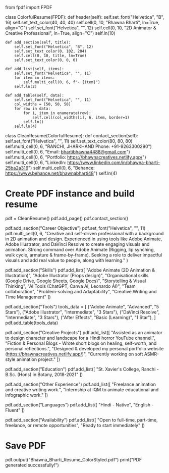 from fpdf import FPDF

class ColorfulResume(FPDF):
    def header(self):
        self.set_font("Helvetica", "B", 16)
        self.set_text_color(40, 40, 40)
        self.cell(0, 10, "Bhawna Bharti", ln=True, align="C")
        self.set_font("Helvetica", "", 12)
        self.cell(0, 10, "2D Animator & Creative Professional", ln=True, align="C")
        self.ln(10)

    def add_section(self, title):
        self.set_font("Helvetica", "B", 12)
        self.set_text_color(0, 102, 204)
        self.cell(0, 10, title, ln=True)
        self.set_text_color(0, 0, 0)

    def add_list(self, items):
        self.set_font("Helvetica", "", 11)
        for item in items:
            self.multi_cell(0, 6, f"- {item}")
        self.ln(2)

    def add_table(self, data):
        self.set_font("Helvetica", "", 11)
        col_widths = [50, 50, 50]
        for row in data:
            for i, item in enumerate(row):
                self.cell(col_widths[i], 6, item, border=1)
            self.ln()
        self.ln(4)

class CleanResume(ColorfulResume):
    def contact_section(self):
        self.set_font("Helvetica", "", 11)
        self.set_text_color(80, 80, 80)
        self.multi_cell(0, 6, "RANCHI, JHARKHAND    Phone: +91-9263300290")
        self.multi_cell(0, 6, "Email: bhartibhawna4488@gmail.com")
        self.multi_cell(0, 6, "Portfolio: https://bhawnacreatives.netlify.app/")
        self.multi_cell(0, 6, "LinkedIn: https://www.linkedin.com/in/bhawna-bharti-25ba2a316")
        self.multi_cell(0, 6, "Behance: https://www.behance.net/bhawnabharti48")
        self.ln(4)

# Create PDF instance and build resume
pdf = CleanResume()
pdf.add_page()
pdf.contact_section()

pdf.add_section("Career Objective")
pdf.set_font("Helvetica", "", 11)
pdf.multi_cell(0, 6,
    "Creative and self-driven professional with a background in 2D animation and design. Experienced in using tools like Adobe Animate, Adobe Illustrator, and DaVinci Resolve to create engaging visuals and animation. Strong command over Adobe Animate (Rigging, lip synching, walk cycle, armature & frame-by-frame). Seeking a role to deliver impactful visuals and add real value to people, along with learning."
)

pdf.add_section("Skills")
pdf.add_list([
    "Adobe Animate (2D Animation & Illustration)",
    "Adobe Illustrator (Props design)",
    "Organisational skills (Google Drive, Google Sheets, Google Docs)",
    "Storytelling & Visual Thinking",
    "AI Tools (ChatGPT, Canva AI, Leonardo AI)",
    "Team collaboration",
    "Problem-solving and Adaptability",
    "Creative Writing and Time Management"
])

pdf.add_section("Tools")
tools_data = [
    ("Adobe Animate", "Advanced", "5 Stars"),
    ("Adobe Illustrator", "Intermediate", "3 Stars"),
    ("DaVinci Resolve", "Intermediate", "3 Stars"),
    ("After Effects", "Basic (Learning)", "1 Star"),
]
pdf.add_table(tools_data)

pdf.add_section("Creative Projects")
pdf.add_list([
    "Assisted as an animator to design character and landscape for a Hindi horror YouTube channel.",
    "Fiction & Personal Blogs - Wrote short blogs on healing, self-worth, and personal reflections.",
    "Designed & developed my personal portfolio website (https://bhawnacreatives.netlify.app/)",
    "Currently working on soft ASMR-style animation project."
])

pdf.add_section("Education")
pdf.add_list([
    "St. Xavier's College, Ranchi - B.Sc. (Hons) in Botany, 2018-2021"
])

pdf.add_section("Other Experience")
pdf.add_list([
    "Freelance animation and creative writing work.",
    "Internship at IQM to animate educational and infographic work."
])

pdf.add_section("Languages")
pdf.add_list([
    "Hindi - Native",
    "English - Fluent"
])

pdf.add_section("Availability")
pdf.add_list([
    "Open to full-time, part-time, freelance, or remote opportunities",
    "Ready to start immediately"
])

# Save PDF
pdf.output("Bhawna_Bharti_Resume_ColorStyled.pdf")
print("PDF generated successfully!")
